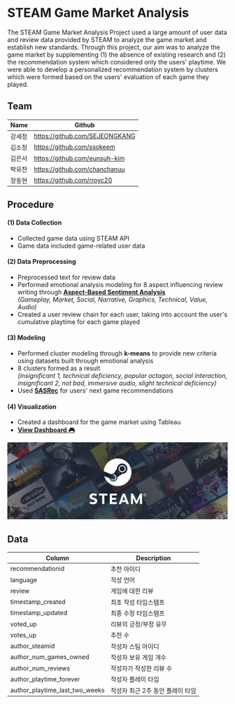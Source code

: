 # STEAM Game Market Analysis

The STEAM Game Market Analysis Project used a large amount of user data and review data provided by STEAM to analyze the game market and establish new standards.  Through this project, our aim was to analyze the game market by supplementing (1) the absence of existing research and (2) the recommendation system which considered only the users' playtime. We were able to develop a personalized recommendation system by clusters which were formed based on the users' evaluation of each game they played.

## Team

| Name   | Github                         |
| ------ | ------------------------------ |
| 강세정 | https://github.com/SEJEONGKANG |
| 김소정 | https://github.com/ssokeem     |
| 김은서 | https://github.com/eunsuh-kim  |
| 박유찬 | https://github.com/chanchanuu  |
| 장동현 | https://github.com/rroyc20     |

## Procedure

#### (1) Data Collection

- Collected game data using STEAM API
- Game data included game-related user data

#### (2) Data Preprocessing

- Preprocessed text for review data
- Performed emotional analysis modeling for 8 aspect influencing review writing through **[Aspect-Based Sentiment Analysis](https://huggingface.co/yangheng/deberta-v3-base-absa-v1.1)** </br>
  _(Gameplay, Market, Social, Narrative, Graphics, Technical, Value, Audio)_
- Created a user review chain for each user, taking into account the user's cumulative playtime for each game played

#### (3) Modeling

- Performed cluster modeling through **k-means** to provide new criteria using datasets built through emotional analysis
- 8 clusters formed as a result </br>
  _(insignificant 1, technical deficiency, popular octagon, social interaction, insignificant 2, not bad, immersive audio, slight technical deficiency)_
- Used **[SASRec](https://github.com/kang205/SASRec)** for users' next game recommendations

#### (4) Visualization

- Created a dashboard for the game market using Tableau
- [**View Dashboard 🎮**](https://public.tableau.com/app/profile/eunsuh.kim/viz/SteamGameMarketAnalysis/SteamDashboard0)

<p align="center"><img src = "./images/main.png"></p>

## Data

| Column                         | Description                      |
| ------------------------------ | -------------------------------- |
| recommendationid               | 추천 아이디                      |
| language                       | 작성 언어                        |
| review                         | 게임에 대한 리뷰                 |
| timestamp_created              | 최초 작성 타임스탬프             |
| timestamp_updated              | 최종 수정 타임스탬프             |
| voted_up                       | 리뷰의 긍정/부정 유무            |
| votes_up                       | 추천 수                          |
| author_steamid                 | 작성자 스팀 아이디               |
| author_num_games_owned         | 작성자 보유 게임 개수            |
| author_num_reviews             | 작성자가 작성한 리뷰 수          |
| author_playtime_forever        | 작성자 플레이 타임               |
| author_playtime_last_two_weeks | 작성자 최근 2주 동안 플레이 타임 |
